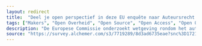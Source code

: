 ```yaml
---
layout: redirect
title:  "Deel je open perspectief in deze EU enquête naar Auteursrecht in onderwijs en onderzoek op afstand"
tags: ["Makers", "Open Overheid", "Open Source", "Open Access", "Open Onderzoek"]
description: "De Europese Commissie onderzoekt wetgeving rondom het auteursecht met o.a. aandacht voor de impact op open source en open content. Jouw ervaringen en inzichten zijn cruciaal om de toekomst van digitale collecties vorm te geven. Deel jouw ervaring vóór 15 augustus 2024. "
source: "https://survey.alchemer.com/s3/7719289/8d3ad6735eae?snc%3D1721725444_669f7204e85af8.88217220%26sg_navigate%3Dstart%26sglocale%3Dnl-nl"
---
```


